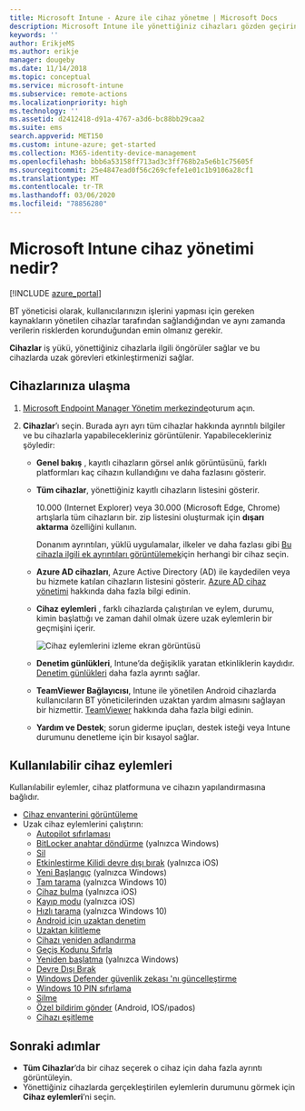 ```yaml
---
title: Microsoft Intune - Azure ile cihaz yönetme | Microsoft Docs
description: Microsoft Intune ile yönettiğiniz cihazları gözden geçirin. Cihazlar listesini cvs biçimine aktarın, Azure Active Directory katılımlı cihazlarınızı görüntüleyin, cihazdaki eylemlerin değişiklik günlüğünü gözden geçirin, BT yöneticilerinin Android cihazlarda uzaktan sorun gidermeleri için TeamViewer Connector’ı kullanın ve cihazlarınızda çalıştırabileceğiniz tüm eylemleri görüntüleyin.
keywords: ''
author: ErikjeMS
ms.author: erikje
manager: dougeby
ms.date: 11/14/2018
ms.topic: conceptual
ms.service: microsoft-intune
ms.subservice: remote-actions
ms.localizationpriority: high
ms.technology: ''
ms.assetid: d2412418-d91a-4767-a3d6-bc88bb29caa2
ms.suite: ems
search.appverid: MET150
ms.custom: intune-azure; get-started
ms.collection: M365-identity-device-management
ms.openlocfilehash: bbb6a53158ff713ad3c3ff768b2a5e6b1c75605f
ms.sourcegitcommit: 25e4847ead0f56c269cfefe1e01c1b9106a28cf1
ms.translationtype: MT
ms.contentlocale: tr-TR
ms.lasthandoff: 03/06/2020
ms.locfileid: "78856280"
---
```

# <a name="what-is-microsoft-intune-device-management"></a>Microsoft Intune cihaz yönetimi nedir?

[!INCLUDE [azure_portal](../includes/azure_portal.md)]

BT yöneticisi olarak, kullanıcılarınızın işlerini yapması için gereken kaynakların yönetilen cihazlar tarafından sağlandığından ve aynı zamanda verilerin risklerden korunduğundan emin olmanız gerekir.

**Cihazlar** iş yükü, yönettiğiniz cihazlarla ilgili öngörüler sağlar ve bu cihazlarda uzak görevleri etkinleştirmenizi sağlar.

## <a name="get-to-your-devices"></a>Cihazlarınıza ulaşma

1. [Microsoft Endpoint Manager Yönetim merkezinde](https://go.microsoft.com/fwlink/?linkid=2109431)oturum açın.
3. **Cihazlar**’ı seçin. Burada ayrı ayrı tüm cihazlar hakkında ayrıntılı bilgiler ve bu cihazlarla yapabilecekleriniz görüntülenir. Yapabilecekleriniz şöyledir:

   - **Genel bakış** , kayıtlı cihazların görsel anlık görüntüsünü, farklı platformları kaç cihazın kullandığını ve daha fazlasını gösterir.
   - **Tüm cihazlar**, yönettiğiniz kayıtlı cihazların listesini gösterir.

     10.000 (Internet Explorer) veya 30.000 (Microsoft Edge, Chrome) artışlarla tüm cihazların bir. zip listesini oluşturmak için **dışarı aktarma** özelliğini kullanın.

     Donanım ayrıntıları, yüklü uygulamalar, ilkeler ve daha fazlası gibi [Bu cihazla ilgili ek ayrıntıları görüntülemek](device-inventory.md)için herhangi bir cihaz seçin.

   - **Azure AD cihazları**, Azure Active Directory (AD) ile kaydedilen veya bu hizmete katılan cihazların listesini gösterir. [Azure AD cihaz yönetimi](https://docs.microsoft.com/azure/active-directory/device-management-introduction) hakkında daha fazla bilgi edinin.
   - **Cihaz eylemleri** , farklı cihazlarda çalıştırılan ve eylem, durumu, kimin başlattığı ve zaman dahil olmak üzere uzak eylemlerin bir geçmişini içerir.

     ![Cihaz eylemlerini izleme ekran görüntüsü](./media/device-management/monitor-device-actions.png)

   - **Denetim günlükleri**, Intune’da değişiklik yaratan etkinliklerin kaydıdır. [Denetim günlükleri](../fundamentals/monitor-audit-logs.md) daha fazla ayrıntı sağlar.
   - **TeamViewer Bağlayıcısı**, Intune ile yönetilen Android cihazlarda kullanıcıların BT yöneticilerinden uzaktan yardım almasını sağlayan bir hizmettir. [TeamViewer](teamviewer-support.md) hakkında daha fazla bilgi edinin.
   - **Yardım ve Destek**; sorun giderme ipuçları, destek isteği veya Intune durumunu denetleme için bir kısayol sağlar.

## <a name="available-device-actions"></a>Kullanılabilir cihaz eylemleri
Kullanılabilir eylemler, cihaz platformuna ve cihazın yapılandırmasına bağlıdır.

- [Cihaz envanterini görüntüleme](device-inventory.md)
- Uzak cihaz eylemlerini çalıştırın:
  - [Autopilot sıfırlaması](https://docs.microsoft.com/windows/deployment/windows-autopilot/windows-autopilot-reset#reset-devices-with-remote-windows-autopilot-reset)
  - [BitLocker anahtar döndürme](../protect/encrypt-devices.md#rotate-bitlocker-recovery-keys) (yalnızca Windows)
  - [Sil](devices-wipe.md#delete-devices-from-the-intune-portal)
  - [Etkinleştirme Kilidi devre dışı bırak](device-activation-lock-disable.md) (yalnızca iOS)
  - [Yeni Başlangıç](device-fresh-start.md) (yalnızca Windows)
  - [Tam tarama](../configuration/device-restrictions-windows-10.md#microsoft-defender-antivirus) (yalnızca Windows 10)
  - [Cihaz bulma](device-locate.md) (yalnızca iOS)
  - [Kayıp modu](device-lost-mode.md) (yalnızca iOS)
  - [Hızlı tarama](../configuration/device-restrictions-windows-10.md#microsoft-defender-antivirus) (yalnızca Windows 10)
  - [Android için uzaktan denetim](teamviewer-support.md)
  - [Uzaktan kilitleme](device-remote-lock.md)
  - [Cihazı yeniden adlandırma](device-rename.md)
  - [Geçiş Kodunu Sıfırla](device-passcode-reset.md)
  - [Yeniden başlatma](device-restart.md) (yalnızca Windows)
  - [Devre Dışı Bırak](devices-wipe.md#retire)
  - [Windows Defender güvenlik zekası 'nı güncelleştirme](https://docs.microsoft.com/windows/security/threat-protection/windows-defender-antivirus/manage-protection-updates-windows-defender-antivirus)
  - [Windows 10 PIN sıfırlama](device-windows-pin-reset.md)
  - [Silme](devices-wipe.md#wipe)
  - [Özel bildirim gönder](custom-notifications.md#send-a-custom-notification-to-a-single-device) (Android, IOS/ıpados)
  - [Cihazı eşitleme](device-sync.md)

## <a name="next-steps"></a>Sonraki adımlar

- **Tüm Cihazlar**’da bir cihaz seçerek o cihaz için daha fazla ayrıntı görüntüleyin.
- Yönettiğiniz cihazlarda gerçekleştirilen eylemlerin durumunu görmek için **Cihaz eylemleri**’ni seçin.
